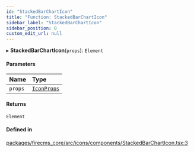 ```yaml
---
id: "StackedBarChartIcon"
title: "Function: StackedBarChartIcon"
sidebar_label: "StackedBarChartIcon"
sidebar_position: 0
custom_edit_url: null
---
```


▸ **StackedBarChartIcon**(`props`): `Element`

#### Parameters

| Name | Type |
| :------ | :------ |
| `props` | [`IconProps`](../types/IconProps.md) |

#### Returns

`Element`

#### Defined in

[packages/firecms_core/src/icons/components/StackedBarChartIcon.tsx:3](https://github.com/FireCMSco/firecms/blob/d45f3739/packages/firecms_core/src/icons/components/StackedBarChartIcon.tsx#L3)
